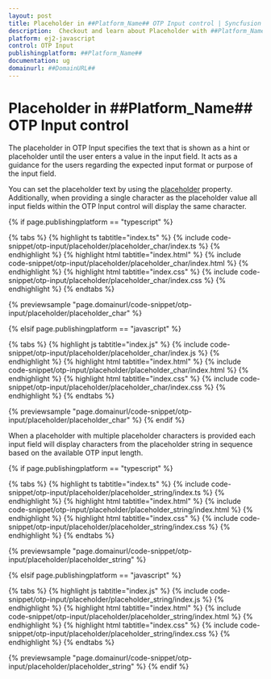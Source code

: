 ```yaml
---
layout: post
title: Placeholder in ##Platform_Name## OTP Input control | Syncfusion
description:  Checkout and learn about Placeholder with ##Platform_Name## OTP Input control of Syncfusion Essential JS 2 and more.
platform: ej2-javascript
control: OTP Input
publishingplatform: ##Platform_Name##
documentation: ug
domainurl: ##DomainURL##
---
```


# Placeholder in ##Platform_Name## OTP Input control

The placeholder in OTP Input specifies the text that is shown as a hint or placeholder until the user enters a value in the input field. It acts as a guidance for the users regarding the expected input format or purpose of the input field.

You can set the placeholder text by using the [placeholder](../api/otp-input#placeholder) property. Additionally, when providing a single character as the placeholder value all input fields within the OTP Input control will display the same character.

{% if page.publishingplatform == "typescript" %}

{% tabs %}
{% highlight ts tabtitle="index.ts" %}
{% include code-snippet/otp-input/placeholder/placeholder_char/index.ts %}
{% endhighlight %}
{% highlight html tabtitle="index.html" %}
{% include code-snippet/otp-input/placeholder/placeholder_char/index.html %}
{% endhighlight %}
{% highlight html tabtitle="index.css" %}
{% include code-snippet/otp-input/placeholder/placeholder_char/index.css %}
{% endhighlight %}
{% endtabs %}

{% previewsample "page.domainurl/code-snippet/otp-input/placeholder/placeholder_char" %}

{% elsif page.publishingplatform == "javascript" %}

{% tabs %}
{% highlight js tabtitle="index.js" %}
{% include code-snippet/otp-input/placeholder/placeholder_char/index.js %}
{% endhighlight %}
{% highlight html tabtitle="index.html" %}
{% include code-snippet/otp-input/placeholder/placeholder_char/index.html %}
{% endhighlight %}
{% highlight html tabtitle="index.css" %}
{% include code-snippet/otp-input/placeholder/placeholder_char/index.css %}
{% endhighlight %}
{% endtabs %}

{% previewsample "page.domainurl/code-snippet/otp-input/placeholder/placeholder_char" %}
{% endif %}

When a placeholder with multiple placeholder characters is provided each input field will display characters from the placeholder string in sequence based on the available OTP input length.

{% if page.publishingplatform == "typescript" %}

{% tabs %}
{% highlight ts tabtitle="index.ts" %}
{% include code-snippet/otp-input/placeholder/placeholder_string/index.ts %}
{% endhighlight %}
{% highlight html tabtitle="index.html" %}
{% include code-snippet/otp-input/placeholder/placeholder_string/index.html %}
{% endhighlight %}
{% highlight html tabtitle="index.css" %}
{% include code-snippet/otp-input/placeholder/placeholder_string/index.css %}
{% endhighlight %}
{% endtabs %}

{% previewsample "page.domainurl/code-snippet/otp-input/placeholder/placeholder_string" %}

{% elsif page.publishingplatform == "javascript" %}

{% tabs %}
{% highlight js tabtitle="index.js" %}
{% include code-snippet/otp-input/placeholder/placeholder_string/index.js %}
{% endhighlight %}
{% highlight html tabtitle="index.html" %}
{% include code-snippet/otp-input/placeholder/placeholder_string/index.html %}
{% endhighlight %}
{% highlight html tabtitle="index.css" %}
{% include code-snippet/otp-input/placeholder/placeholder_string/index.css %}
{% endhighlight %}
{% endtabs %}

{% previewsample "page.domainurl/code-snippet/otp-input/placeholder/placeholder_string" %}
{% endif %}